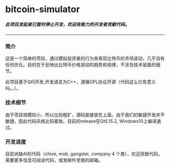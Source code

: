 # bitcoin-simulator

##### 此项目发起者已暂时停止开发，欢迎有能力的开发者贡献代码。
------------

### 简介
这是一个简单的项目，通过模拟投资者的行为来表现比特币的市场波动，几乎没有任何优化。目的在于反映出比特币价格波动的趋势和规律，不涉及技术层面的细节。

此项目基于Qt5开发,开发语言为C++，遵循GPL协议开源（代码这么烂有意义吗。。）。
### 技术细节
由于项目规模较小，所以比较粗犷，源码直接放在上面。由于我们的敏捷开发并不敏捷，因此代码风格比较豪放。目前的release在Qt5.15.2, Windows10上编译通过。

### 开发进度
目前尚缺AI的代码（chive, mob, gangster, company 4 个类），欢迎贡献代码，需要更多信息可阅读代码，或发邮件至我的邮箱。

